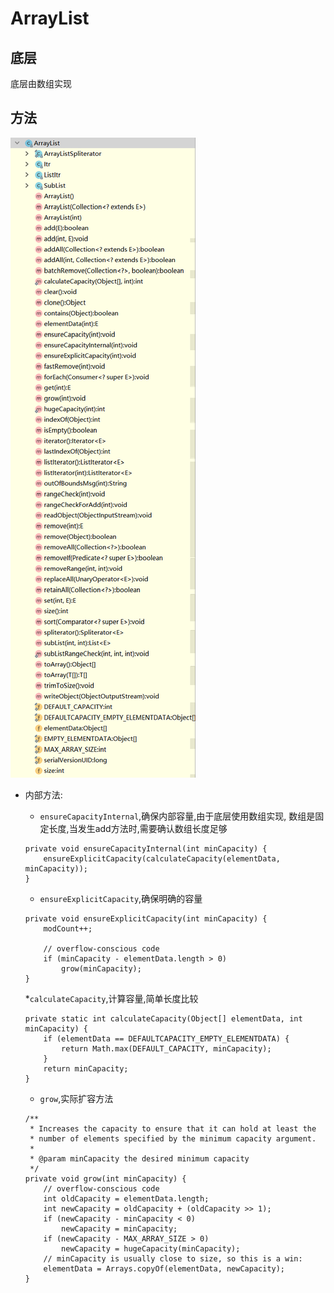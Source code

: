 # ArrayList

## 底层

底层由数组实现

## 方法

![ArrayList](../../../assets/img/ArrayList.png)

 * 内部方法:
    * `ensureCapacityInternal`,确保内部容量,由于底层使用数组实现,
    数组是固定长度,当发生add方法时,需要确认数组长度足够
    ```
    private void ensureCapacityInternal(int minCapacity) {
        ensureExplicitCapacity(calculateCapacity(elementData, minCapacity));
    }
    ```
    
    * `ensureExplicitCapacity`,确保明确的容量
    ```
    private void ensureExplicitCapacity(int minCapacity) {
        modCount++;

        // overflow-conscious code
        if (minCapacity - elementData.length > 0)
            grow(minCapacity);
    }
    ```
    *`calculateCapacity`,计算容量,简单长度比较
    ```
    private static int calculateCapacity(Object[] elementData, int minCapacity) {
        if (elementData == DEFAULTCAPACITY_EMPTY_ELEMENTDATA) {
            return Math.max(DEFAULT_CAPACITY, minCapacity);
        }
        return minCapacity;
    }
    ```    
    
    * `grow`,实际扩容方法
    ```
    /**
     * Increases the capacity to ensure that it can hold at least the
     * number of elements specified by the minimum capacity argument.
     *
     * @param minCapacity the desired minimum capacity
     */
    private void grow(int minCapacity) {
        // overflow-conscious code
        int oldCapacity = elementData.length;
        int newCapacity = oldCapacity + (oldCapacity >> 1);
        if (newCapacity - minCapacity < 0)
            newCapacity = minCapacity;
        if (newCapacity - MAX_ARRAY_SIZE > 0)
            newCapacity = hugeCapacity(minCapacity);
        // minCapacity is usually close to size, so this is a win:
        elementData = Arrays.copyOf(elementData, newCapacity);
    }
    ```
    
    
    
 
